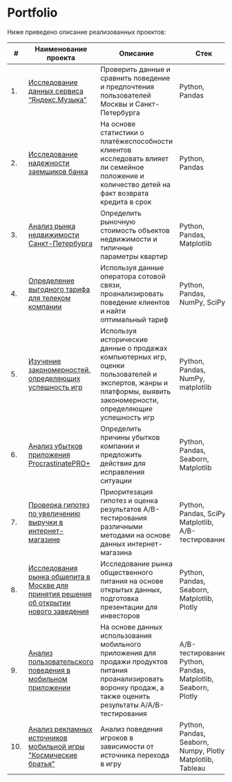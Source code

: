 # Portfolio

Ниже приведено описание реализованных проектов:

| #    | Наименование проекта                | Описание                                                     | Стек                                                         |
| ---- | ------------------------------------------------------------ | ------------------------------------------------------------ | ------------------------------------------------------------ |
| 1.   | [Исследование данных сервиса “Яндекс.Музыка”](https://github.com/Vadim199219/practicum-projects/tree/main/Yandex.Music) | Проверить данные и сравнить поведение и предпочтения пользователей Москвы и Санкт-Петербурга | Python, Pandas       |
| 2.   | [Исследование надежности заемщиков банка](https://github.com/Vadim199219/practicum-projects/tree/main/bank%20clients) | На основе статистики о платёжеспособности клиентов исследовать влияет ли семейное положение и количество детей на факт возврата кредита в срок | Python, Pandas |
| 3.   | [Анализ рынка недвижимости Санкт-Петербурга](https://github.com/Vadim199219/practicum-projects/tree/main/St.%20Petersburg%20real%20estate%20market) | Определить рыночную стоимость объектов недвижимости и типичные параметры квартир | Python, Pandas, Matplotlib |
| 4.   | [Определение выгодного тарифа для телеком компании](https://github.com/Vadim199219/practicum-projects/tree/main/Telecom%20company%20tariff) | Используя данные оператора сотовой связи, проанализировать поведение клиентов и найти оптимальный тариф  | Python, Pandas, NumPy, SciPy |
| 5.   | [Изучение закономерностей, определяющих успешность игр](https://github.com/Vadim199219/practicum-projects/tree/main/History%20of%20computer%20games) | Используя исторические данные о продажах компьютерных игр, оценки пользователей и экспертов, жанры и платформы, выявить закономерности, определяющие успешность игр | Python, Pandas, NumPy, matplotlib |
| 6.   | [Анализ убытков приложения ProcrastinatePRO+](https://github.com/Vadim199219/practicum-projects/tree/main/Mobile%20app%20ProcrastinatePRO%2B) | Определить причины убытков компании и предложить действия для исправления ситуации | Python, Pandas, Seaborn, Matplotlib |
| 7.   | [Проверка гипотез по увеличению выручки в интернет-магазине](https://github.com/Vadim199219/practicum-projects/tree/main/Revenue%20of%20online-store) |Приоритезация гипотез и  оценка результатов A/B-тестирования различными методами на основе данных интернет-магазина | Python, Pandas, SciPy, Matplotlib, A/B-тестирование |
| 8.   | [Исследования рынка общепита в Москве для принятия решения об открытии нового заведения](https://github.com/Vadim199219/practicum-projects/tree/main/Moscow%20catering%20market) | Исследование рынка общественного питания на основе открытых данных, подготовка презентации для инвесторов | Python, Pandas, Seaborn, Matplotlib, Plotly |
| 9.   | [Анализ пользовательского поведения в мобильном приложении](https://github.com/Vadim199219/practicum-projects/tree/main/Mobile%20app%20users%20behavior) | На основе данных использования мобильного приложения для продажи продуктов питания проанализировать воронку продаж, а также оценить результаты A/A/B-тестирования  | A/B-тестирование, Python, Pandas, Matplotlib, Seaborn, Plotly |
| 10.   | [Анализ рекламных источников мобильной игры "Космические братья"](https://github.com/Vadim199219/practicum-projects/tree/main/Mobile%20game%20advertising) | Анализ поведения игроков в зависимости от источника перехода в игру  | Python, Pandas, Seaborn, Numpy, Plotly, Matplotlib, Tableau |
